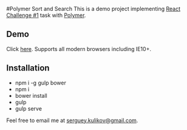 #Polymer Sort and Search
This is a demo project implementing [React Challenge #1](http://jsraccoon.ru/react-challenge-sort-and-search) task with [Polymer](https://www.polymer-project.org/).

## Demo

Click [here](http://kulikov.pp.ua/polymer-sort-and-search/). Supports all modern browsers including IE10+.

## Installation

* npm i -g gulp bower
* npm i
* bower install
* gulp
* gulp serve

Feel free to email me at [serguey.kulikov@gmail.com](mailto:serguey.kulikov@gmail.com).
